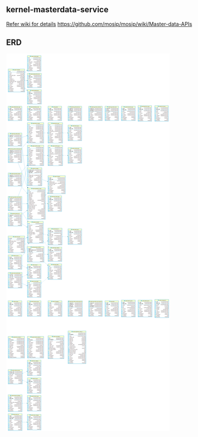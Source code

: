 ## kernel-masterdata-service

 [Refer wiki for details](https://github.com/mosip/mosip/wiki/Master-data-APIs) 
 https://github.com/mosip/mosip/wiki/Master-data-APIs
 


**ERD**
-----------------------------


![ERD](kernel-masterdata-erd.png)

